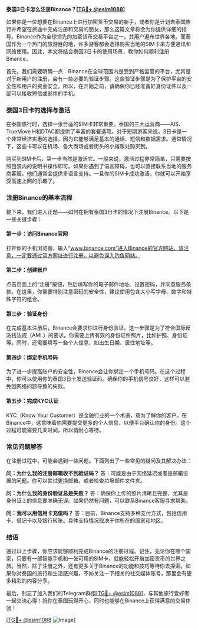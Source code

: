 **泰国3日卡怎么注册Binance？[[TG💪+ @esim1088](https://t.me/s/esim1088)]**

如果你是一位想要在Binance上进行加密货币交易的新手，或者你是计划去泰国旅行并希望在旅途中完成注册和交易的朋友，那么这篇文章将会为你提供详细的指导。Binance作为全球领先的加密货币交易平台之一，其用户遍布世界各地。而泰国作为一个热门的旅游目的地，许多游客都会选择购买当地的SIM卡来方便通讯和网络使用。因此，本文将结合泰国3日卡的使用场景，教你如何顺利注册Binance。

首先，我们需要明确一点：Binance在全球范围内是受到严格监管的平台，尤其是对于新用户的注册，会有一些必要的验证步骤。这些验证步骤是为了保护平台的安全性和用户的资金安全。所以，在开始之前，请确保你已经准备好身份证件以及一部可以接收短信或邮件的手机。

### 泰国3日卡的选择与激活

在泰国旅行时，选择一张合适的SIM卡非常重要。泰国的三大运营商——AIS、TrueMove H和DTAC都提供了丰富的套餐选项。对于短期游客来说，3日卡是一个非常经济实惠的选择，因为它能够满足基本的通话、短信和数据需求。通常情况下，这些卡可以在机场、各大商场或者街头的小摊贩处购买到。

购买到SIM卡后，第一步当然是激活它。一般来说，激活过程非常简单，只需要按照包装内的说明书操作即可。如果你遇到了语言障碍，也可以直接联系当地的服务商客服，他们通常会提供多语言支持。一旦你的SIM卡成功激活，你就可以开始享受高速上网的乐趣了。

### 注册Binance的基本流程

接下来，我们进入正题——如何在拥有泰国3日卡的情况下注册Binance。以下是一些关键步骤：

#### 第一步：访问Binance官网
打开你的手机浏览器，输入“www.binance.com”进入Binance的官方网站。请注意，一定要通过官方网址进行注册，以避免误入钓鱼网站。

#### 第二步：创建账户
点击页面上的“注册”按钮，然后填写你的电子邮件地址、设置密码，并同意服务条款。在这里，你需要特别注意密码的安全性，建议使用包含大小写字母、数字和特殊字符的组合。

#### 第三步：验证身份
在完成基本注册后，Binance会要求你进行身份验证。这一步骤是为了符合国际反洗钱法规（AML）的要求。你需要上传有效的身份证件照片，比如护照、身份证等。同时，还需要填写一些个人信息，如出生日期、居住地址等。

#### 第四步：绑定手机号码
为了进一步提高账户的安全性，Binance会让你绑定一个手机号码。在这个过程中，你可以使用你的泰国3日卡发送验证码。确保你的手机信号良好，这样可以避免因网络问题导致的失败。

#### 第五步：完成KYC认证
KYC（Know Your Customer）是金融行业的一个术语，意为了解你的客户。在Binance中，这意味着你需要提交更多的个人信息，以便平台确认你的身份。这个过程可能需要几天时间，所以请耐心等待。

### 常见问题解答

在注册过程中，可能会遇到一些问题。下面列出了一些常见的疑问及其解决办法：

**问：为什么我的注册邮箱收不到验证码？**
答：可能是由于网络延迟或者是邮箱设置的问题。你可以尝试更换邮箱，或者检查垃圾邮件文件夹。

**问：为什么我的身份验证总是失败？**
答：确保你上传的照片清晰且完整，尤其是身份证上的信息要准确无误。如果仍然有问题，可以联系Binance客服寻求帮助。

**问：我可以用信用卡充值吗？**
答：目前，Binance支持多种支付方式，包括信用卡、借记卡以及银行转账。具体支持情况取决于你所在的国家和地区。

### 结语

通过以上步骤，你应该能够顺利完成Binance的注册过程。记住，无论你在哪个国家，只要有一部智能手机和一张可用的SIM卡，就能轻松开启加密货币的世界之旅。当然，除了注册之外，还有更多关于Binance的功能和技巧等待你去探索。如果你对泰国的旅行和生活感兴趣，不妨关注一下相关的社交媒体账号，那里会有更多精彩的内容分享。

最后，别忘了加入我们的Telegram群组[[TG💪+ @esim1088](https://t.me/s/esim1088)]，与其他旅行爱好者一起交流心得！祝你在泰国玩得开心，同时也能够在Binance上获得满意的交易体验！

[[TG💪+ @esim1088](https://t.me/s/esim1088) ![Image](https://i.postimg.cc/4NQfJmqS/Snipaste-2025-05-13-00-14-12.png)]